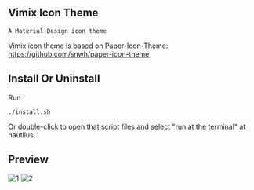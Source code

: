## Vimix Icon Theme
    A Material Design icon theme

Vimix icon theme is based on Paper-Icon-Theme: https://github.com/snwh/paper-icon-theme

## Install Or Uninstall
Run

    ./install.sh

Or double-click to open that script files and select "run at the terminal" at nautilus.

## Preview
![1](../master/Preview.png)
![2](../master/Preview01.png)
